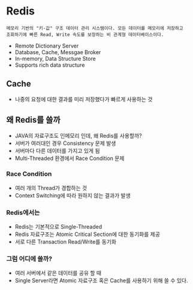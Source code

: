 # Redis
```
메모리 기반의 "키-값" 구조 데이터 관리 시스템이다. 모든 데이터를 메모리에 저장하고 
조회하기에 빠른 Read, Write 속도를 보장하는 비 관계형 데이터베이스이다.
```

- Remote Dictionary Server
- Database, Cache, Messgae Broker
- In-memory, Data Structure Store
- Supports rich data structure

## Cache
- 나중의 요청에 대한 결과를 미리 저장했다가 빠르게 사용하는 것

## 왜 Redis를 쓸까
- JAVA의 자료구조도 인메모리 인데, 왜 Redis를 사용할까?
- 서버가 여러대인 경우 Consistency 문제 발생
 - 서버마다 다른 데이터를 가지고 있게 됨
- Multi-Threaded 환경에서 Race Condition 문제

### Race Condition
- 여러 개의 Thread가 경합하는 것
- Context Switching에 따라 원하지 않는 결과가 발생

### Redis에서는
- Redis는 기본적으로 Single-Threaded
- Redis 자료구조는 Atomic Critical Section에 대한 동기화를 제공
- 서로 다른 Transaction Read/Write를 동기화

### 그럼 어디에 쓸까?
- 여러 서버에서 같은 데이터를 공유 할 때
- Single Server라면 Atomic 자료구조 혹은 Cache를 사용하기 위해 쓸 수 있다.

